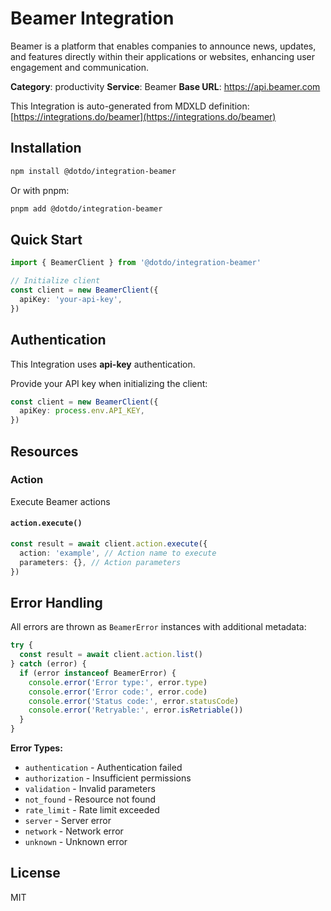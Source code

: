 # Beamer Integration

Beamer is a platform that enables companies to announce news, updates, and features directly within their applications or websites, enhancing user engagement and communication.

**Category**: productivity
**Service**: Beamer
**Base URL**: https://api.beamer.com

This Integration is auto-generated from MDXLD definition: [https://integrations.do/beamer](https://integrations.do/beamer)

## Installation

```bash
npm install @dotdo/integration-beamer
```

Or with pnpm:

```bash
pnpm add @dotdo/integration-beamer
```

## Quick Start

```typescript
import { BeamerClient } from '@dotdo/integration-beamer'

// Initialize client
const client = new BeamerClient({
  apiKey: 'your-api-key',
})
```

## Authentication

This Integration uses **api-key** authentication.

Provide your API key when initializing the client:

```typescript
const client = new BeamerClient({
  apiKey: process.env.API_KEY,
})
```

## Resources

### Action

Execute Beamer actions

#### `action.execute()`

```typescript
const result = await client.action.execute({
  action: 'example', // Action name to execute
  parameters: {}, // Action parameters
})
```

## Error Handling

All errors are thrown as `BeamerError` instances with additional metadata:

```typescript
try {
  const result = await client.action.list()
} catch (error) {
  if (error instanceof BeamerError) {
    console.error('Error type:', error.type)
    console.error('Error code:', error.code)
    console.error('Status code:', error.statusCode)
    console.error('Retryable:', error.isRetriable())
  }
}
```

**Error Types:**

- `authentication` - Authentication failed
- `authorization` - Insufficient permissions
- `validation` - Invalid parameters
- `not_found` - Resource not found
- `rate_limit` - Rate limit exceeded
- `server` - Server error
- `network` - Network error
- `unknown` - Unknown error

## License

MIT
